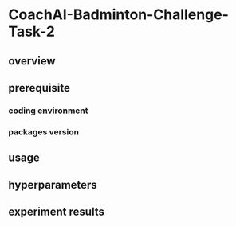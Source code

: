 # CoachAI-Badminton-Challenge-Task-2

## overview


## prerequisite

### coding environment

### packages version


## usage


## hyperparameters


## experiment results
